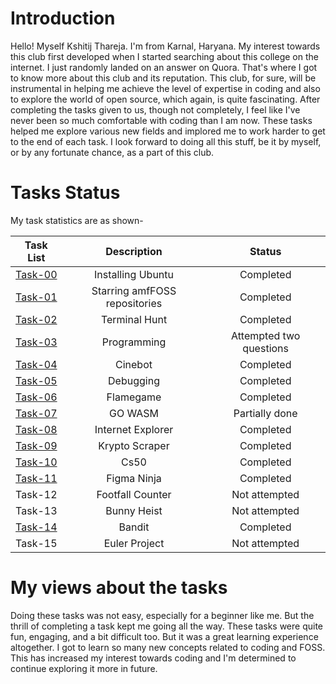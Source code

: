 # Introduction
Hello! Myself Kshitij Thareja. I'm from Karnal, Haryana. My interest towards this club first developed when I started searching about this college on the internet. I just randomly landed on an answer on Quora. That's where I got to know more about this club and its reputation. This club, for sure, will be instrumental in helping me achieve the level of expertise in coding and also to explore the world of open source, which again, is quite fascinating. After completing the tasks given to us, though not completely, I feel like I've never been so much comfortable with coding than I am now. These tasks helped me explore various new fields and implored me to work harder to get to the end of each task. I look forward to doing all this stuff, be it by myself, or by any fortunate chance, as a part of this club. 

# Tasks Status

My task statistics are as shown-

| Task List | Description | Status |
| :-:       | :-:         | :-:    |
| [Task-00](https://github.com/KshitijThareja/amfoss-tasks/tree/main/Task-00)   | Installing Ubuntu | Completed |
| [Task-01](https://github.com/KshitijThareja/amfoss-tasks/tree/main/Task-01)   | Starring amfFOSS repositories | Completed |
| [Task-02](https://github.com/KshitijThareja/amfoss-tasks/tree/main/Task-02)   | Terminal Hunt | Completed |
| [Task-03](https://github.com/KshitijThareja/amfoss-tasks/tree/main/Task-03)  | Programming | Attempted two questions |
| [Task-04](https://github.com/KshitijThareja/amfoss-tasks/tree/main/Task-04)   | Cinebot | Completed |
| [Task-05](https://github.com/KshitijThareja/amfoss-tasks/tree/main/Task-05)   | Debugging | Completed |
| [Task-06](https://github.com/KshitijThareja/amfoss-tasks/tree/main/Task-06)   | Flamegame | Completed |
| [Task-07](https://github.com/KshitijThareja/amfoss-tasks/tree/main/Task-07)   | GO WASM | Partially done |
| [Task-08](https://github.com/KshitijThareja/amfoss-tasks/tree/main/Task-08)   | Internet Explorer | Completed |
| [Task-09](https://github.com/KshitijThareja/amfoss-tasks/tree/main/Task-09)   | Krypto Scraper | Completed |
| [Task-10](https://github.com/KshitijThareja/amfoss-tasks/tree/main/Task-10)   | Cs50 | Completed |
| [Task-11](https://github.com/KshitijThareja/amfoss-tasks/tree/main/Task-11)   | Figma Ninja | Completed |
| Task-12   | Footfall Counter | Not attempted |
| Task-13   | Bunny Heist | Not attempted |
| [Task-14](https://github.com/KshitijThareja/amfoss-tasks/tree/main/Task-14)   | Bandit | Completed |
| Task-15   | Euler Project | Not attempted |


# My views about the tasks

Doing these tasks was not easy, especially for a beginner like me. But the thrill of completing a task kept me going all the way. These tasks were quite fun, engaging, and a bit difficult too. But it was a great learning experience altogether. I got to learn so many new concepts related to coding and FOSS. This has increased my interest towards coding and I'm determined to continue exploring it more in future.


